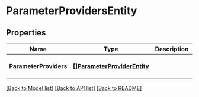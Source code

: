# ParameterProvidersEntity

## Properties
Name | Type | Description | Notes
------------ | ------------- | ------------- | -------------
**ParameterProviders** | [**[]ParameterProviderEntity**](ParameterProviderEntity.md) |  | [optional] [default to null]

[[Back to Model list]](../README.md#documentation-for-models) [[Back to API list]](../README.md#documentation-for-api-endpoints) [[Back to README]](../README.md)

